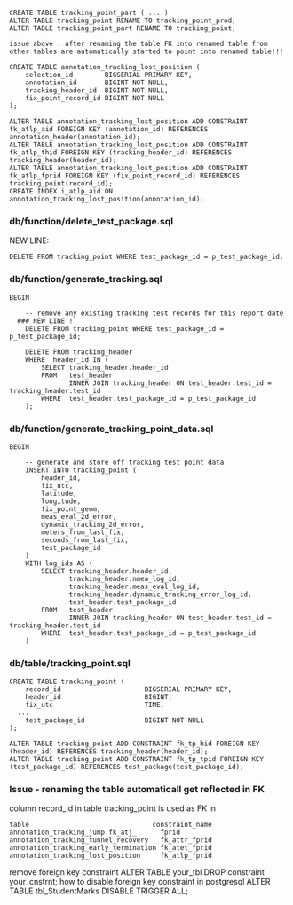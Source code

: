 ```
CREATE TABLE tracking_point_part ( ... )
ALTER TABLE tracking_point RENAME TO tracking_point_prod; 
ALTER TABLE tracking_point_part RENAME TO tracking_point;

issue above : after renaming the table FK into renamed table from other tables are automatically started to point into renamed table!!!

CREATE TABLE annotation_tracking_lost_position (
	selection_id        BIGSERIAL PRIMARY KEY,
	annotation_id       BIGINT NOT NULL,
	tracking_header_id  BIGINT NOT NULL,
	fix_point_record_id BIGINT NOT NULL
);

ALTER TABLE annotation_tracking_lost_position ADD CONSTRAINT fk_atlp_aid FOREIGN KEY (annotation_id) REFERENCES annotation_header(annotation_id);
ALTER TABLE annotation_tracking_lost_position ADD CONSTRAINT fk_atlp_thid FOREIGN KEY (tracking_header_id) REFERENCES tracking_header(header_id);
ALTER TABLE annotation_tracking_lost_position ADD CONSTRAINT fk_atlp_fprid FOREIGN KEY (fix_point_record_id) REFERENCES tracking_point(record_id);
CREATE INDEX i_atlp_aid ON annotation_tracking_lost_position(annotation_id);
```

### db/function/delete_test_package.sql
  NEW LINE:
 
	DELETE FROM tracking_point WHERE test_package_id = p_test_package_id;

### db/function/generate_tracking.sql
```
BEGIN

	-- remove any existing tracking test records for this report date
  ### NEW LINE !
	DELETE FROM tracking_point WHERE test_package_id = p_test_package_id; 

	DELETE FROM tracking_header
	WHERE  header_id IN (
		SELECT tracking_header.header_id
		FROM   test_header
			   INNER JOIN tracking_header ON test_header.test_id = tracking_header.test_id
		WHERE  test_header.test_package_id = p_test_package_id
	);
```


### db/function/generate_tracking_point_data.sql
```
BEGIN

	-- generate and store off tracking test point data
	INSERT INTO tracking_point (
		header_id,
		fix_utc,
		latitude,
		longitude,
		fix_point_geom,
		meas_eval_2d_error,
		dynamic_tracking_2d_error,
		meters_from_last_fix,
		seconds_from_last_fix,
		test_package_id
	)
	WITH log_ids AS (
		SELECT tracking_header.header_id,
			   tracking_header.nmea_log_id,
			   tracking_header.meas_eval_log_id,
			   tracking_header.dynamic_tracking_error_log_id,
			   test_header.test_package_id
		FROM   test_header
			   INNER JOIN tracking_header ON test_header.test_id = tracking_header.test_id
		WHERE  test_header.test_package_id = p_test_package_id
	)
```
### db/table/tracking_point.sql
```
CREATE TABLE tracking_point (
	record_id                     BIGSERIAL PRIMARY KEY,
	header_id                     BIGINT,
	fix_utc                       TIME,
  ...
	test_package_id               BIGINT NOT NULL
);

ALTER TABLE tracking_point ADD CONSTRAINT fk_tp_hid FOREIGN KEY (header_id) REFERENCES tracking_header(header_id);
ALTER TABLE tracking_point ADD CONSTRAINT fk_tp_tpid FOREIGN KEY (test_package_id) REFERENCES test_package(test_package_id);
```

### Issue - renaming the table automaticall get reflected in FK
column record_id in table tracking_point is used as FK in 
```
table                               constraint_name
annotation_tracking_jump fk_atj_      fprid
annotation_tracking_tunnel_recovery   fk_attr_fprid
annotation_tracking_early_termination fk_atet_fprid
annotation_tracking_lost_position     fk_atlp_fprid
```

remove foreign key constraint
ALTER TABLE your_tbl DROP constraint your_cnstrnt;
how to disable foreign key constraint in postgresql
ALTER TABLE tbl_StudentMarks DISABLE TRIGGER ALL;
